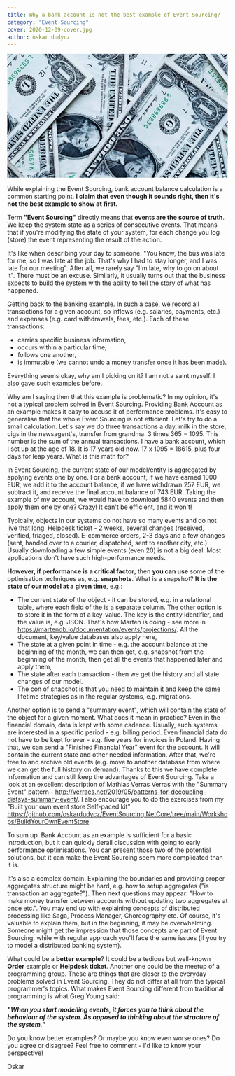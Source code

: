 ```yaml
---
title: Why a bank account is not the best example of Event Sourcing?
category: "Event Sourcing"
cover: 2020-12-09-cover.jpg
author: oskar dudycz
---
```


![cover](2020-12-09-cover.jpg)

While explaining the Event Sourcing, bank account balance calculation is a common starting point. **I claim that even though it sounds right, then it's not the best example to show at first.**

Term **"Event Sourcing"** directly means that **events are the source of truth**. We keep the system state as a series of consecutive events. That means that if you're modifying the state of your system, for each change you log (store) the event representing the result of the action. 

It's like when describing your day to someone: "You know, the bus was late for me, so I was late at the job. That's why I had to stay longer, and I was late for our meeting". After all, we rarely say "I'm late, why to go on about it". There must be an excuse. Similarly, it usually turns out that the business expects to build the system with the ability to tell the story of what has happened.

Getting back to the banking example. In such a case, we record all transactions for a given account, so inflows (e.g. salaries, payments, etc.) and expenses (e.g. card withdrawals, fees, etc.). Each of these transactions:

- carries specific business information,
- occurs within a particular time,
- follows one another,
- is immutable (we cannot undo a money transfer once it has been made).

Everything seems okay, why am I picking on it? I am not a saint myself. I also gave such examples before.

Why am I saying then that this example is problematic? In my opinion, it's not a typical problem solved in Event Sourcing. Providing Bank Account as an example makes it easy to accuse it of performance problems. It's easy to generalise that the whole Event Sourcing is not efficient. 
Let's try to do a small calculation. Let's say we do three transactions a day, milk in the store, cigs in the newsagent's, transfer from grandma. 3 times 365 = 1095. This number is the sum of the annual transactions. I have a bank account, which I set up at the age of 18. It is 17 years old now. 17 x 1095 = 18615, plus four days for leap years. What is this math for? 

In Event Sourcing, the current state of our model/entity is aggregated by applying events one by one. For a bank account, if we have earned 1000 EUR, we add it to the account balance, if we have withdrawn 257 EUR, we subtract it, and receive the final account balance of 743 EUR. Taking the example of my account, we would have to download 5840 events and then apply them one by one? Crazy! It can't be efficient, and it won't!

Typically, objects in our systems do not have so many events and do not live that long. Helpdesk ticket - 2 weeks, several changes (received, verified, triaged, closed). E-commerce orders, 2-3 days and a few changes (sent, handed over to a courier, dispatched, sent to another city, etc.). Usually downloading a few simple events (even 20) is not a big deal. Most applications don't have such high-performance needs.

**However, if performance is a critical factor**, then **you can use** some of the optimisation techniques as, e.g. **snapshots**. What is a snapshot? **It is the state of our model at a given time**, e.g.:

- The current state of the object - it can be stored, e.g. in a relational table, where each field of the is a separate column. The other option is to store it in the form of a key-value. The key is the entity identifier, and the value is, e.g. JSON. That's how Marten is doing - see more in https://martendb.io/documentation/events/projections/. All the document, key/value databases also apply here,
- The state at a given point in time - e.g. the account balance at the beginning of the month, we can then get, e.g. snapshot from the beginning of the month, then get all the events that happened later and apply them,
- The state after each transaction - then we get the history and all state changes of our model.
- The con of snapshot is that you need to maintain it and keep the same lifetime strategies as in the regular systems, e.g. migrations.

Another option is to send a "summary event", which will contain the state of the object for a given moment. What does it mean in practice? Even in the financial domain, data is kept with some cadence. Usually, such systems are interested in a specific period - e.g. billing period. Even financial data do not have to be kept forever - e.g. five years for invoices in Poland. Having that, we can send a "Finished Financial Year" event for the account. It will contain the current state and other needed information. After that, we're free to and archive old events (e.g. move to another database from where we can get the full history on demand). Thanks to this we have complete information and can still keep the advantages of Event Sourcing. 
Take a look at an excellent description of Mathias Verras Verras with the "Summary Event" pattern - http://verraes.net/2019/05/patterns-for-decoupling-distsys-summary-event/. 
I also encourage you to do the exercises from my "Built your own event store Self-paced kit" https://github.com/oskardudycz/EventSourcing.NetCore/tree/main/Workshops/BuildYourOwnEventStore.

To sum up. Bank Account as an example is sufficient for a basic introduction, but it can quickly derail discussion with going to early performance optimisations. You can present those two of the potential solutions, but it can make the Event Sourcing seem more complicated than it is. 

It's also a complex domain. Explaining the boundaries and providing proper aggregates structure might be hard, e.g. how to setup aggregates ("is transaction an aggregate?"). Then next questions may appear: "How to make money transfer between accounts without updating two aggregates at once etc.". You may end up with explaining concepts of distributed processing like Saga, Process Manager, Choreography etc. Of course, it's valuable to explain them, but in the beginning, it may be overwhelming. Someone might get the impression that those concepts are part of Event Sourcing, while with regular approach you'll face the same issues (if you try to model a distributed banking system).

What could be a **better example**? It could be a tedious but well-known **Order** example or **Helpdesk ticket**. Another one could be the meetup of a programming group. These are things that are closer to the everyday problems solved in Event Sourcing. They do not differ at all from the typical programmer's topics. What makes Event Sourcing different from traditional programming is what Greg Young said:

_**"When you start modelling events, it forces you to think about the behaviour of the system. As opposed to thinking about the structure of the system."**_

Do you know better examples? Or maybe you know even worse ones? Do you agree or disagree? Feel free to comment - I'd like to know your perspective!

Oskar